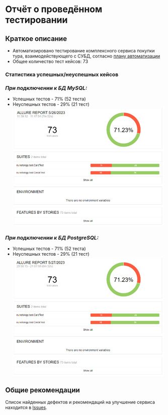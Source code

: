 # Отчёт о проведённом тестировании
## Краткое описание
- Автоматизировано тестирование комплексного сервиса покупки тура, взаимодействующего с СУБД, согласно [плану автоматизации](https://github.com/persikfloro/diplomaQA/blob/f6f7013ae30d86d44de9f04de806b243dfce2f04/docs/Plan.md)
- Общее количество тест кейсов: 73

### Статистика успешных/неуспешных кейсов
### *При подключении к БД MySQL:*
- Успешных тестов - 71% (52 теста)
- Неуспешных тестов - 29% (21 тест)
![docs/mysql_allure_2605.png](https://github.com/persikfloro/diplomaQA/blob/main/docs/mysql_allure_2605.png)

### *При подключении к БД PostgreSQL:*
- Успешных тестов - 71% (52 теста)
- Неуспешных тестов - 29% (21 тест)
![docs/postgresql_allure_2705.png](https://github.com/persikfloro/diplomaQA/blob/main/docs/postgresql_allure_2705.png)

## Общие рекомендации
Список найденных дефектов и рекомендаций на улучшение сервиса находится в [Issues](https://github.com/persikfloro/diploma-qa/issues).
